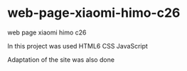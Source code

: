 # web-page-xiaomi-himo-c26
web page xiaomi himo c26

In this project was used
HTML6
CSS
JavaScript

Adaptation of the site was also done
